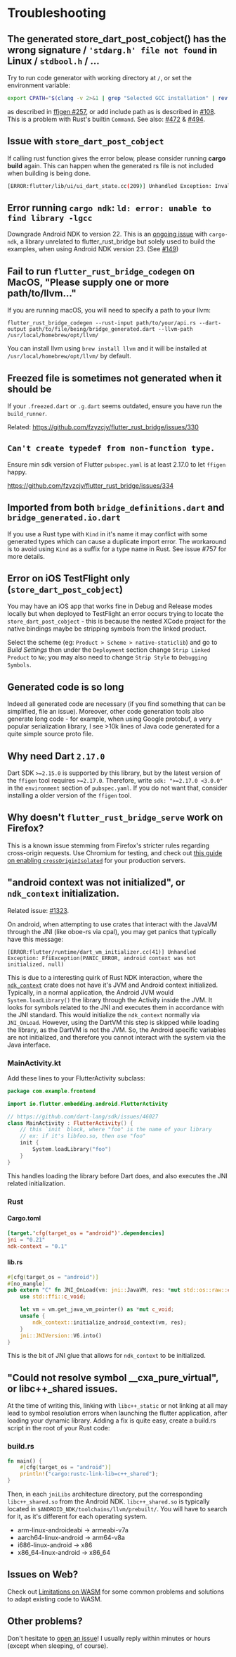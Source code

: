 # Troubleshooting

## The generated store_dart_post_cobject() has the wrong signature / `'stdarg.h' file not found` in Linux / `stdbool.h` / ...

Try to run code generator with working directory at `/`, or set the environment variable:
```bash
export CPATH="$(clang -v 2>&1 | grep "Selected GCC installation" | rev | cut -d' ' -f1 | rev)/include"
```
as described in [ffigen #257](https://github.com/dart-lang/ffigen/issues/257), or add include path as is described in [#108](https://github.com/fzyzcjy/flutter_rust_bridge/issues/108). This is a problem with Rust's builtin `Command`. See also: [#472](https://github.com/fzyzcjy/flutter_rust_bridge/issues/472) & [#494](https://github.com/fzyzcjy/flutter_rust_bridge/issues/494).

## Issue with `store_dart_post_cobject`

If calling rust function gives the error below, please consider running **cargo build** again. This can happen when the generated rs file is not included when building is being done.
```sh
[ERROR:flutter/lib/ui/ui_dart_state.cc(209)] Unhandled Exception: Invalid argument(s): Failed to lookup symbol 'store_dart_post_cobject': target/debug/libadder.so: undefined symbol: store_dart_post_cobject
```

## Error running `cargo ndk`: `ld: error: unable to find library -lgcc`

Downgrade Android NDK to version 22. This is an [ongoing issue](https://github.com/bbqsrc/cargo-ndk/issues/22) with `cargo-ndk`, a library unrelated to flutter_rust_bridge but solely used to build the examples, when using Android NDK version 23. (See [#149](https://github.com/fzyzcjy/flutter_rust_bridge/issues/149))

## Fail to run `flutter_rust_bridge_codegen` on MacOS, "Please supply one or more path/to/llvm..."

If you are running macOS, you will need to specify a path to your llvm:
```shell
flutter_rust_bridge_codegen --rust-input path/to/your/api.rs --dart-output path/to/file/being/bridge_generated.dart --llvm-path /usr/local/homebrew/opt/llvm/
```
You can install llvm using `brew install llvm` and it will be installed at `/usr/local/homebrew/opt/llvm/` by default.

## Freezed file is sometimes not generated when it should be

If your `.freezed.dart` or `.g.dart` seems outdated, ensure you have run the `build_runner`.

Related: https://github.com/fzyzcjy/flutter_rust_bridge/issues/330

## `Can't create typedef from non-function type.`

Ensure min sdk version of Flutter `pubspec.yaml` is at least 2.17.0 to let `ffigen` happy.

https://github.com/fzyzcjy/flutter_rust_bridge/issues/334

## Imported from both `bridge_definitions.dart` and `bridge_generated.io.dart`

If you use a Rust type with `Kind` in it's name it may conflict with some generated types which can cause a duplicate import error. The workaround is to avoid using `Kind` as a suffix for a type name in Rust. See issue #757 for more details.

## Error on iOS TestFlight only (`store_dart_post_cobject`)

You may have an iOS app that works fine in Debug and Release modes locally but when deployed to TestFlight an error occurs trying to locate the `store_dart_post_cobject` - this is because the nested XCode project for the native bindings maybe be stripping symbols from the linked product.

Select the scheme (eg: `Product > Scheme > native-staticlib`) and go to *Build Settings* then under the `Deployment` section change `Strip Linked Product` to `No`; you may also need to change `Strip Style` to `Debugging Symbols`.

## Generated code is so long

Indeed all generated code are necessary (if you find something that can be simplified, file an issue). Moreover, other code generation tools also generate long code - for example, when using Google protobuf, a very popular serialization library, I see >10k lines of Java code generated for a quite simple source proto file.

## Why need Dart `2.17.0`

Dart SDK `>=2.15.0` is supported by this library, but by the latest version of the `ffigen` tool requires `>=2.17.0`. Therefore, write `sdk: ">=2.17.0 <3.0.0"` in the `environment` section of `pubspec.yaml`. If you do not want that, consider installing a older version of the `ffigen` tool.

## Why doesn't `flutter_rust_bridge_serve` work on Firefox?

This is a known issue stemming from Firefox's stricter rules regarding cross-origin requests. Use Chromium for testing, and check out
[this guide on enabling `crossOriginIsolated`](https://web.dev/cross-origin-isolation-guide/) for your production servers.

## "android context was not initialized", or `ndk_context` initialization.

Related issue: [#1323](https://github.com/fzyzcjy/flutter_rust_bridge/issues/1323).

On android, when attempting to use crates that interact with the JavaVM through the JNI (like oboe-rs via cpal), you may get panics that typically have this message:

```
[ERROR:flutter/runtime/dart_vm_initializer.cc(41)] Unhandled Exception: FfiException(PANIC_ERROR, android context was not initialized, null)
```

This is due to a interesting quirk of Rust NDK interaction, where the [`ndk_context`](https://github.com/rust-mobile/ndk-context) crate does not have it's JVM and Android context initialized. Typically, in a normal application, the Android JVM would `System.loadLibrary()` the library through the Activity inside the JVM. It looks for symbols related to the JNI and executes them in accordance with the JNI standard. This would initialize the `ndk_context` normally via `JNI_OnLoad`. However, using the DartVM this step is skipped while loading the library, as the DartVM is not the JVM. So, the Android specific variables are not initialized, and therefore you cannot interact with the system via the Java interface.

### MainActivity.kt 

Add these lines to your FlutterActivity subclass:

```kotlin
package com.example.frontend

import io.flutter.embedding.android.FlutterActivity

// https://github.com/dart-lang/sdk/issues/46027
class MainActivity : FlutterActivity() {
    // this `init` block, where "foo" is the name of your library
    // ex: if it's libfoo.so, then use "foo"
    init {
        System.loadLibrary("foo")
    }
}
```

This handles loading the library before Dart does, and also executes the JNI related initialization.

### Rust

#### Cargo.toml

```toml
[target.'cfg(target_os = "android")'.dependencies]
jni = "0.21"
ndk-context = "0.1"
```

#### lib.rs

```rust
#[cfg(target_os = "android")]
#[no_mangle]
pub extern "C" fn JNI_OnLoad(vm: jni::JavaVM, res: *mut std::os::raw::c_void) -> jni::sys::jint {
    use std::ffi::c_void;

    let vm = vm.get_java_vm_pointer() as *mut c_void;
    unsafe {
        ndk_context::initialize_android_context(vm, res);
    }
    jni::JNIVersion::V6.into()
}
```

This is the bit of JNI glue that allows for `ndk_context` to be initialized.

## "Could not resolve symbol __cxa_pure_virtual", or libc++_shared issues.

At the time of writing this, linking with `libc++_static` or not linking at all may lead to symbol resolution errors when launching the flutter application, after loading your dynamic library. Adding a fix is quite easy, create a build.rs script in the root of your Rust code:

### build.rs

```rust
fn main() {
    #[cfg(target_os = "android")]
    println!("cargo:rustc-link-lib=c++_shared");
}
```

Then, in each `jniLibs` architecture directory, put the corresponding `libc++_shared.so` from the Android NDK. `libc++_shared.so` is typically located in `$ANDROID_NDK/toolchains/llvm/prebuilt/`. You will have to search for it, as it's different for each operating system.

* arm-linux-androideabi -> armeabi-v7a
* aarch64-linux-android -> arm64-v8a
* i686-linux-android -> x86
* x86_64-linux-android -> x86_64

## Issues on Web?

Check out [Limitations on WASM](./wasm_limitations.md) for some common problems and solutions
to adapt existing code to WASM.

## Other problems?

Don't hesitate to [open an issue](https://github.com/fzyzcjy/flutter_rust_bridge/issues/new/choose)! I usually reply within minutes or hours (except when sleeping, of course).
